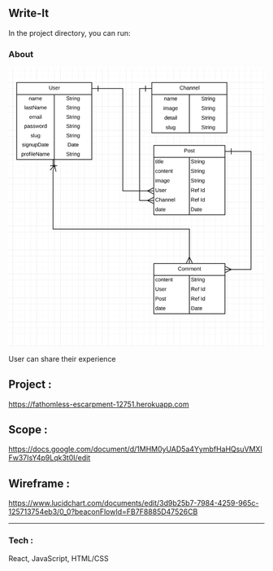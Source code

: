 ## Write-It

In the project directory, you can run:

### About 


<img src="public/image/erd.png" width=600 height=auto>




User can share their experience

## Project :
https://fathomless-escarpment-12751.herokuapp.com
## Scope : 
https://docs.google.com/document/d/1MHM0yUAD5a4YymbfHaHQsuVMXIFw37IsY4p9Lqk3t0I/edit
## Wireframe : 
https://www.lucidchart.com/documents/edit/3d9b25b7-7984-4259-965c-125713754eb3/0_0?beaconFlowId=FB7F8885D47526CB

---

### Tech :
React, JavaScript, HTML/CSS
